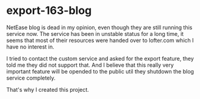 # export-163-blog

NetEase blog is dead in my opinion, even though they are still running this service now. The service has been in unstable status for a long time, it seems that most of their resources were handed over to lofter.com which I have no interest in. 

I tried to contact the custom service and asked for the export feature, they told me they did not support that. And I believe that this really very important feature will be opended to the public util they shutdown the blog service completely. 

That's why I created this project.
